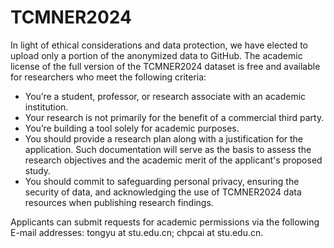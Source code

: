 # TCMNER2024

In light of ethical considerations and data protection, we have elected to upload only a portion of the anonymized data to GitHub. The academic license of the full version of the TCMNER2024 dataset is free and available for researchers who meet the following criteria:

- You’re a student, professor, or research associate with an academic institution.
- Your research is not primarily for the benefit of a commercial third party.
- You’re building a tool solely for academic purposes.
- You should provide a research plan along with a justification for the application. Such documentation will serve as the basis to assess the research objectives and the academic merit of the applicant's proposed study.
- You should commit to safeguarding personal privacy, ensuring the security of data, and acknowledging the use of TCMNER2024 data resources when publishing research findings.

Applicants can submit requests for academic permissions via the following E-mail addresses: tongyu at stu.edu.cn; chpcai at stu.edu.cn.
